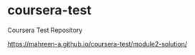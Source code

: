 # coursera-test
Coursera Test Repository

https://mahreen-a.github.io/coursera-test/module2-solution/
